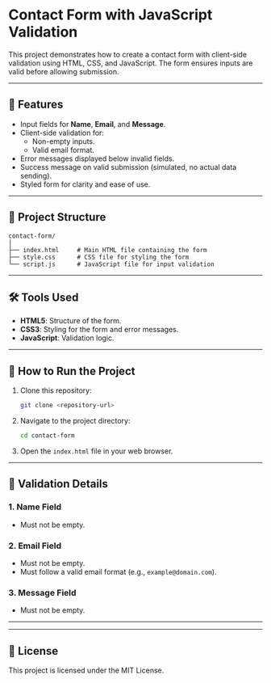# Contact Form with JavaScript Validation

This project demonstrates how to create a contact form with client-side validation using HTML, CSS, and JavaScript. The form ensures inputs are valid before allowing submission.

---

## 🚀 Features
- Input fields for **Name**, **Email**, and **Message**.
- Client-side validation for:
  - Non-empty inputs.
  - Valid email format.
- Error messages displayed below invalid fields.
- Success message on valid submission (simulated, no actual data sending).
- Styled form for clarity and ease of use.

---

## 📂 Project Structure

```plaintext
contact-form/
│
├── index.html     # Main HTML file containing the form
├── style.css      # CSS file for styling the form
└── script.js      # JavaScript file for input validation
```

---

## 🛠 Tools Used
- **HTML5**: Structure of the form.
- **CSS3**: Styling for the form and error messages.
- **JavaScript**: Validation logic.

---

## 🔧 How to Run the Project
1. Clone this repository:
   ```bash
   git clone <repository-url>
   ```
2. Navigate to the project directory:
   ```bash
   cd contact-form
   ```
3. Open the `index.html` file in your web browser.

---

## 📝 Validation Details

### **1. Name Field**
- Must not be empty.

### **2. Email Field**
- Must not be empty.
- Must follow a valid email format (e.g., `example@domain.com`).

### **3. Message Field**
- Must not be empty.

---

---

## 📜 License
This project is licensed under the MIT License.
